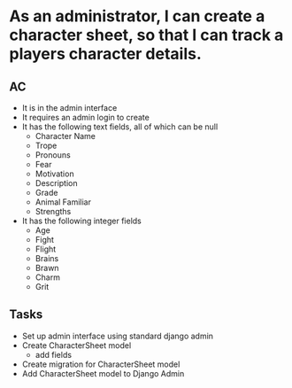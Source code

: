 # As an administrator, I can create a character sheet, so that I can track a players character details.

## AC
* It is in the admin interface
* It requires an admin login to create
* It has the following text fields, all of which can be null
  * Character Name
  * Trope
  * Pronouns
  * Fear
  * Motivation
  * Description
  * Grade
  * Animal Familiar
  * Strengths
* It has the following integer fields
  * Age
  * Fight
  * Flight
  * Brains
  * Brawn
  * Charm
  * Grit

## Tasks
* Set up admin interface using standard django admin
* Create CharacterSheet model
  * add fields
* Create migration for CharacterSheet model
* Add CharacterSheet model to Django Admin